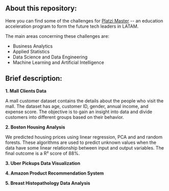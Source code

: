 <h2> About this repository: </h2>

Here you can find some of the challenges for [Platzi Master](https://platzi.com/blog/que-es-platzi-master/) -- an education acceleration program to form the future tech leaders in LATAM.

The main areas concerning these challenges are:

- Business Analytics
- Applied Statistics
- Data Science and Data Engineering
- Machine Learning and Artificial Intelligence

<h2> Brief description: </h2>

**1. Mall Clients Data**

A mall customer dataset contains the details about the people who visit the mall. The dataset has age, customer ID, gender, annual income, and expense score. The objective is to gain an insight into data and divide customers into different groups based on their behavior.

**2. Boston Housing Analysis**

We predicted housing prices using linear regression, PCA and and random forests. These algorithms are used to predict unknown values when the data have some linear relationship between input and output variables. The final outcome is a R² score of 88%.

**3. Uber Pickups Data Visualization**

**4. Amazon Product Recommendation System**

**5. Breast Histopathology Data Analysis**

